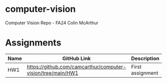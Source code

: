 # computer-vision
Computer Vision Repo - FA24 Colin McArthur

# Assignments

| Name | GitHub Link | Description |
|------|-------------|-------------|
| HW1  |https://github.com/camcarthur/computer-vision/tree/main/HW1|First assignment |


